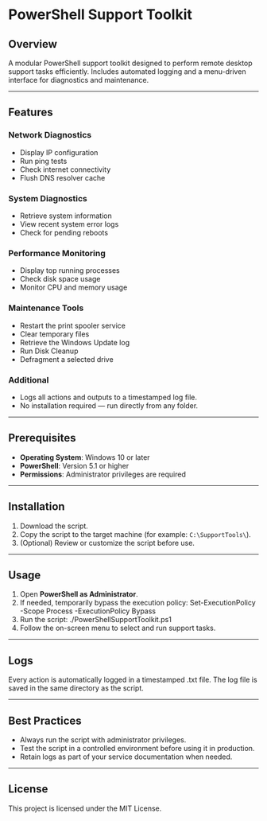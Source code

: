# PowerShell Support Toolkit

## Overview

A modular PowerShell support toolkit designed to perform remote desktop support tasks efficiently. Includes automated logging and a menu-driven interface for diagnostics and maintenance.

---

## Features

### Network Diagnostics
- Display IP configuration
- Run ping tests
- Check internet connectivity
- Flush DNS resolver cache

### System Diagnostics
- Retrieve system information
- View recent system error logs
- Check for pending reboots

### Performance Monitoring
- Display top running processes
- Check disk space usage
- Monitor CPU and memory usage

### Maintenance Tools
- Restart the print spooler service
- Clear temporary files
- Retrieve the Windows Update log
- Run Disk Cleanup
- Defragment a selected drive

### Additional
- Logs all actions and outputs to a timestamped log file.
- No installation required — run directly from any folder.

---

## Prerequisites

- **Operating System**: Windows 10 or later
- **PowerShell**: Version 5.1 or higher
- **Permissions**: Administrator privileges are required

---

## Installation

1. Download the script.
2. Copy the script to the target machine (for example: `C:\SupportTools\`).
3. (Optional) Review or customize the script before use.

---

## Usage

1. Open **PowerShell as Administrator**.
2. If needed, temporarily bypass the execution policy: Set-ExecutionPolicy -Scope Process -ExecutionPolicy Bypass
3. Run the script: ./PowerShellSupportToolkit.ps1
4. Follow the on-screen menu to select and run support tasks.

---

## Logs

Every action is automatically logged in a timestamped .txt file.
The log file is saved in the same directory as the script.

---

## Best Practices

- Always run the script with administrator privileges.
- Test the script in a controlled environment before using it in production.
- Retain logs as part of your service documentation when needed.

---

## License

This project is licensed under the MIT License.
